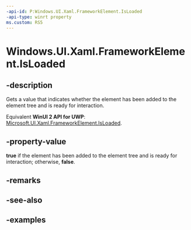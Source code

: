 ```yaml
---
-api-id: P:Windows.UI.Xaml.FrameworkElement.IsLoaded
-api-type: winrt property
ms.custom: RS5
---
```


<!-- Property syntax.
public bool IsLoaded { get; }
-->

# Windows.UI.Xaml.FrameworkElement.IsLoaded

## -description

Gets a value that indicates whether the element has been added to the element tree and is ready for interaction.

Equivalent **WinUI 2 API for UWP**: [Microsoft.UI.Xaml.FrameworkElement.IsLoaded](/windows/winui/api/microsoft.ui.xaml.frameworkelement.isloaded).

## -property-value

**true** if the element has been added to the element tree and is ready for interaction; otherwise, **false**.

## -remarks

## -see-also

## -examples

